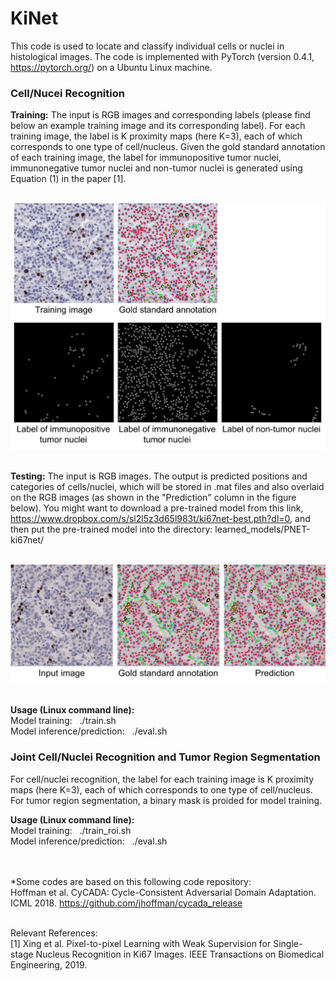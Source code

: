 # KiNet
This code is used to locate and classify individual cells or nuclei in histological images. The code is implemented with PyTorch (version 0.4.1, https://pytorch.org/) on a Ubuntu Linux machine. 

### Cell/Nucei Recognition
**Training:** The input is RGB images and corresponding labels (please find below an example training image and its corresponding label). For each training image, the label is K proximity maps (here K=3), each of which corresponds to one type of cell/nucleus. Given the gold standard annotation of each training image, the label for immunopositive tumor nuclei, immunonegative tumor nuclei and non-tumor nuclei is generated using Equation (1) in the paper [1].

<br />
<img src="results/example_training.png" width="1200"><br/>
<br />

**Testing:** The input is RGB images. The output is predicted positions and categories of cells/nuclei, which will be stored in .mat files and also overlaid on the RGB images (as shown in the "Prediction" column in the figure below). You might want to download a pre-trained model from this link, https://www.dropbox.com/s/sl2l5z3d65l983t/ki67net-best.pth?dl=0, and then put the pre-trained model into the directory: learned_models/PNET-ki67net/

<br />
<img src="results/example_result.png" width="1200"><br/> 
<br />

**Usage (Linux command line):** \
Model training: &nbsp; ./train.sh \
Model inference/prediction: &nbsp; ./eval.sh  

### Joint Cell/Nuclei Recognition and Tumor Region Segmentation      
For cell/nuclei recognition, the label for each training image is K proximity maps (here K=3), each of which corresponds to one type of cell/nucleus. For tumor region segmentation, a binary mask is proided for model training.

**Usage (Linux command line):** \
Model training: &nbsp; ./train_roi.sh \
Model inference/prediction: &nbsp; ./eval.sh 

<br /> <br /> 
*Some codes are based on this following code repository: \
Hoffman et al. CyCADA: Cycle-Consistent Adversarial Domain Adaptation. ICML 2018. https://github.com/jhoffman/cycada_release

<br /> 
Relevant References:<br /> 
[1] Xing et al. Pixel-to-pixel Learning with Weak Supervision for Single-stage Nucleus Recognition in Ki67 Images. IEEE Transactions on Biomedical Engineering, 2019.
